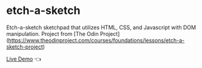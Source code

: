 # etch-a-sketch

Etch-a-sketch sketchpad that utilizes HTML, CSS, and Javascript with DOM manipulation. Project from [The Odin Project] (https://www.theodinproject.com/courses/foundations/lessons/etch-a-sketch-project)

[Live Demo](https://jthuynh.github.io/etch-a-sketch/) 👈

